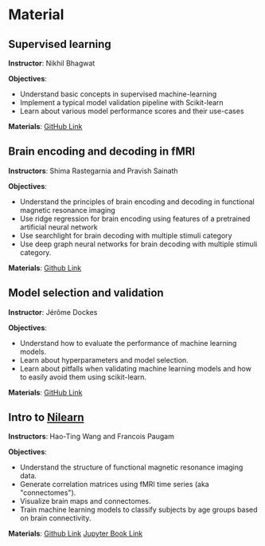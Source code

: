 # Material

## Supervised learning

**Instructor**: Nikhil Bhagwat

**Objectives**:
 * Understand basic concepts in supervised machine-learning
 * Implement a typical model validation pipeline with Scikit-learn
 * Learn about various model performance scores and their use-cases

**Materials**: [GitHub Link](https://github.com/neurodatascience/course-materials-2021/tree/master/lectures/29-July/11-intro-to-machine-learning-part-1)

## Brain encoding and decoding in fMRI
**Instructors**: Shima Rastegarnia and Pravish Sainath

**Objectives**:
 * Understand the principles of brain encoding and decoding in functional magnetic resonance imaging
 * Use ridge regression for brain encoding using features of a pretrained artificial neural network
 * Use searchlight for brain decoding with multiple stimuli category
 * Use deep graph neural networks for brain decoding with multiple stimuli category.

**Materials**: [Github Link]()

## Model selection and validation

**Instructor**: Jérôme Dockes

**Objectives**:
 * Understand how to evaluate the performance of machine learning models.
 * Learn about hyperparameters and model selection.
 * Learn about pitfalls when validating machine learning models and how to easily avoid them using scikit-learn.

**Materials**: [GitHub Link](https://github.com/neurodatascience/main-2021-ml-part-2)

## Intro to [Nilearn](https://nilearn.github.io)

**Instructors**: Hao-Ting Wang and Francois Paugam

**Objectives**:
 * Understand the structure of functional magnetic resonance imaging data.
 * Generate correlation matrices using fMRI time series (aka "connectomes").
 * Visualize brain maps and connectomes.
 * Train machine learning models to classify subjects by age groups based on brain connectivity.

**Materials**:
[Github Link](https://github.com/main-educational/intro_ML)
[Jupyter Book Link](https://main-educational.github.io/intro_ML/intro.html)

